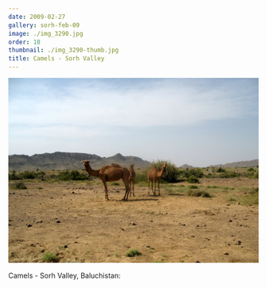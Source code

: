 ```yaml
---
date: 2009-02-27
gallery: sorh-feb-09
image: ./img_3290.jpg
order: 18
thumbnail: ./img_3290-thumb.jpg
title: Camels - Sorh Valley
---
```


![Camels - Sorh Valley](./img_3290.jpg)

Camels - Sorh Valley, Baluchistan: